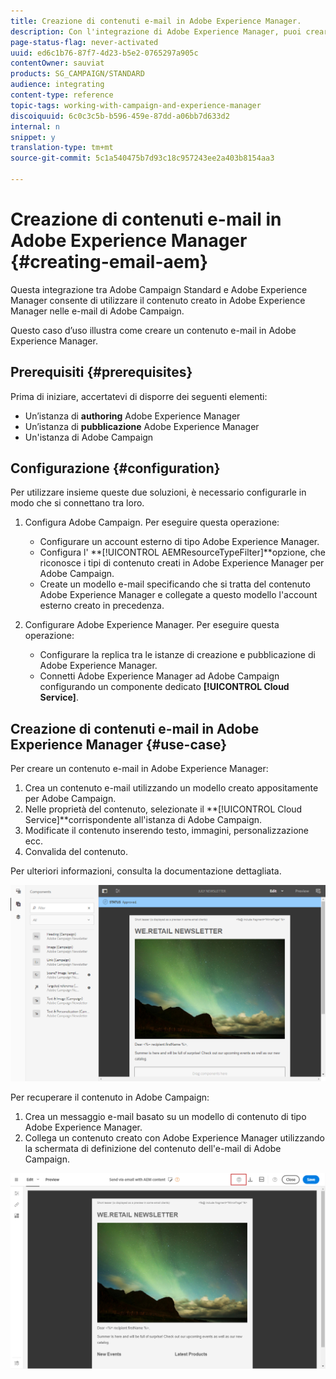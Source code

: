 ```yaml
---
title: Creazione di contenuti e-mail in Adobe Experience Manager.
description: Con l'integrazione di Adobe Experience Manager, puoi creare contenuti direttamente in AEM e usarli successivamente in Adobe Campaign.
page-status-flag: never-activated
uuid: ed6c1b76-87f7-4d23-b5e2-0765297a905c
contentOwner: sauviat
products: SG_CAMPAIGN/STANDARD
audience: integrating
content-type: reference
topic-tags: working-with-campaign-and-experience-manager
discoiquuid: 6c0c3c5b-b596-459e-87dd-a06bb7d633d2
internal: n
snippet: y
translation-type: tm+mt
source-git-commit: 5c1a540475b7d93c18c957243ee2a403b8154aa3

---
```



# Creazione di contenuti e-mail in Adobe Experience Manager {#creating-email-aem}

Questa integrazione tra Adobe Campaign Standard e Adobe Experience Manager consente di utilizzare il contenuto creato in Adobe Experience Manager nelle e-mail di Adobe Campaign.

Questo caso d’uso illustra come creare un contenuto e-mail in Adobe Experience Manager.

## Prerequisiti {#prerequisites}

Prima di iniziare, accertatevi di disporre dei seguenti elementi:

* Un’istanza di **authoring** Adobe Experience Manager
* Un’istanza di **pubblicazione** Adobe Experience Manager
* Un&#39;istanza di Adobe Campaign

## Configurazione {#configuration}

Per utilizzare insieme queste due soluzioni, è necessario configurarle in modo che si connettano tra loro.

1. Configura Adobe Campaign. Per eseguire questa operazione:

   * Configurare un account esterno di tipo Adobe Experience Manager.
   * Configura l&#39; **[!UICONTROL AEMResourceTypeFilter]**opzione, che riconosce i tipi di contenuto creati in Adobe Experience Manager per Adobe Campaign.
   * Create un modello e-mail specificando che si tratta del contenuto Adobe Experience Manager e collegate a questo modello l&#39;account esterno creato in precedenza.

1. Configurare Adobe Experience Manager. Per eseguire questa operazione:

   * Configurare la replica tra le istanze di creazione e pubblicazione di Adobe Experience Manager.
   * Connetti Adobe Experience Manager ad Adobe Campaign configurando un componente dedicato **[!UICONTROL Cloud Service]**.

## Creazione di contenuti e-mail in Adobe Experience Manager {#use-case}

Per creare un contenuto e-mail in Adobe Experience Manager:

1. Crea un contenuto e-mail utilizzando un modello creato appositamente per Adobe Campaign.
1. Nelle proprietà del contenuto, selezionate il **[!UICONTROL Cloud Service]**corrispondente all&#39;istanza di Adobe Campaign.
1. Modificate il contenuto inserendo testo, immagini, personalizzazione ecc.
1. Convalida del contenuto.

Per ulteriori informazioni, consulta la documentazione [](https://docs.adobe.com/content/help/en/experience-manager-65/authoring/aem-adobe-campaign/campaign.html)dettagliata.

![](assets/aem_content.png)

Per recuperare il contenuto in Adobe Campaign:

1. Crea un messaggio e-mail basato su un modello di contenuto di tipo Adobe Experience Manager.
1. Collega un contenuto creato con Adobe Experience Manager utilizzando la schermata di definizione del contenuto dell&#39;e-mail di Adobe Campaign.

![](assets/aem_linked_content.png)

